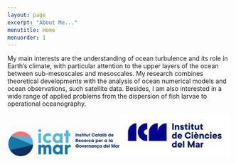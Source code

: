 ```yaml
---
layout: page
excerpt: "About Me..."
menutitle: Home
menuorder: 1
---
```


My main interests are the understanding of ocean turbulence and its role in Earth’s climate, with particular attention to the upper layers of the ocean between sub-mesoscales and mesoscales. My research combines theoretical developments with the analysis of ocean numerical models and ocean observations, such satellite data. Besides, I am also interested in a wide range of applied problems from the dispersion of fish larvae to operational oceanography.

<center>
<a href="https://icatmar.cat"><img src="images/icatmar_marca_horit.png" width="250"></a><img src="images/Logo-ICM.png" width="250">
</center>

